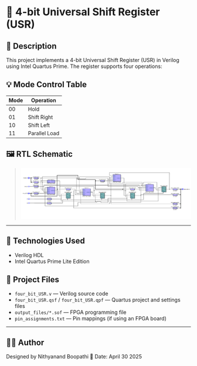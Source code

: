 # 🔄 4-bit Universal Shift Register (USR)

## 📌 Description

This project implements a 4-bit Universal Shift Register (USR) in Verilog using Intel Quartus Prime. The register supports four operations:
## 💡 Mode Control Table

| Mode | Operation     |
|------|---------------|
| 00   | Hold          |
| 01   | Shift Right   |
| 10   | Shift Left    |
| 11   | Parallel Load |


## 🖼️ RTL Schematic


> ![RTL](https://github.com/Nithyanand-b/4-Bit-Universal-Shift-Register/blob/main/Screenshot%202025-05-30%20212127.png)

---

## 🔧 Technologies Used

- Verilog HDL  
- Intel Quartus Prime Lite Edition


## 📂 Project Files

- `four_bit_USR.v` — Verilog source code  
- `four_bit_USR.qsf` / `four_bit_USR.qpf` — Quartus project and settings files  
- `output_files/*.sof` — FPGA programming file  
- `pin_assignments.txt` — Pin mappings (if using an FPGA board)

---

## 👨‍💻 Author

Designed by Nithyanand Boopathi
📅 Date: April 30 2025

